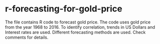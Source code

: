 # r-forecasting-for-gold-price
The file contains R code to forecast gold price. The code uses gold price from the year 1968 to 2016. To identify correlation, 
trends in US Dollars and Interest rates are used. Different forecasting methods are used. Check comments for details.
